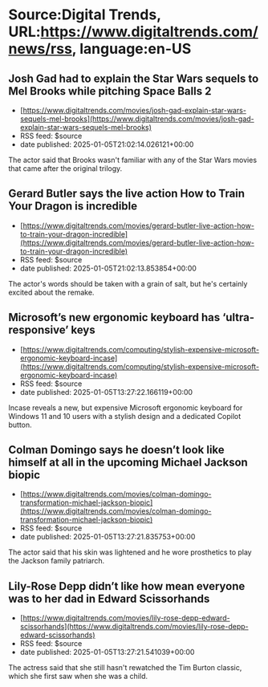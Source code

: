 # Source:Digital Trends, URL:https://www.digitaltrends.com/news/rss, language:en-US

## Josh Gad had to explain the Star Wars sequels to Mel Brooks while pitching Space Balls 2
 - [https://www.digitaltrends.com/movies/josh-gad-explain-star-wars-sequels-mel-brooks](https://www.digitaltrends.com/movies/josh-gad-explain-star-wars-sequels-mel-brooks)
 - RSS feed: $source
 - date published: 2025-01-05T21:02:14.026121+00:00

The actor said that Brooks wasn't familiar with any of the Star Wars movies that came after the original trilogy.

## Gerard Butler says the live action How to Train Your Dragon is incredible
 - [https://www.digitaltrends.com/movies/gerard-butler-live-action-how-to-train-your-dragon-incredible](https://www.digitaltrends.com/movies/gerard-butler-live-action-how-to-train-your-dragon-incredible)
 - RSS feed: $source
 - date published: 2025-01-05T21:02:13.853854+00:00

The actor's words should be taken with a grain of salt, but he's certainly excited about the remake.

## Microsoft’s new ergonomic keyboard has ‘ultra-responsive’ keys
 - [https://www.digitaltrends.com/computing/stylish-expensive-microsoft-ergonomic-keyboard-incase](https://www.digitaltrends.com/computing/stylish-expensive-microsoft-ergonomic-keyboard-incase)
 - RSS feed: $source
 - date published: 2025-01-05T13:27:22.166119+00:00

Incase reveals a new, but expensive Microsoft ergonomic keyboard for Windows 11 and 10 users with a stylish design and a dedicated Copilot button.

## Colman Domingo says he doesn’t look like himself at all in the upcoming Michael Jackson biopic
 - [https://www.digitaltrends.com/movies/colman-domingo-transformation-michael-jackson-biopic](https://www.digitaltrends.com/movies/colman-domingo-transformation-michael-jackson-biopic)
 - RSS feed: $source
 - date published: 2025-01-05T13:27:21.835753+00:00

The actor said that his skin was lightened and he wore prosthetics to play the Jackson family patriarch.

## Lily-Rose Depp didn’t like how mean everyone was to her dad in Edward Scissorhands
 - [https://www.digitaltrends.com/movies/lily-rose-depp-edward-scissorhands](https://www.digitaltrends.com/movies/lily-rose-depp-edward-scissorhands)
 - RSS feed: $source
 - date published: 2025-01-05T13:27:21.541039+00:00

The actress said that she still hasn't rewatched the Tim Burton classic, which she first saw when she was a child.

